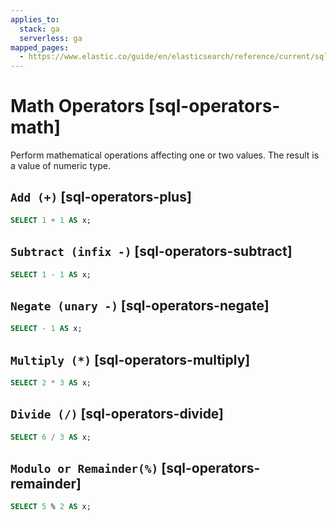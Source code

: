 ```yaml
---
applies_to:
  stack: ga
  serverless: ga
mapped_pages:
  - https://www.elastic.co/guide/en/elasticsearch/reference/current/sql-operators-math.html
---
```


# Math Operators [sql-operators-math]

Perform mathematical operations affecting one or two values. The result is a value of numeric type.

## `Add (+)` [sql-operators-plus]

```sql
SELECT 1 + 1 AS x;
```


## `Subtract (infix -)` [sql-operators-subtract]

```sql
SELECT 1 - 1 AS x;
```


## `Negate (unary -)` [sql-operators-negate]

```sql
SELECT - 1 AS x;
```


## `Multiply (*)` [sql-operators-multiply]

```sql
SELECT 2 * 3 AS x;
```


## `Divide (/)` [sql-operators-divide]

```sql
SELECT 6 / 3 AS x;
```


## `Modulo or Remainder(%)` [sql-operators-remainder]

```sql
SELECT 5 % 2 AS x;
```


